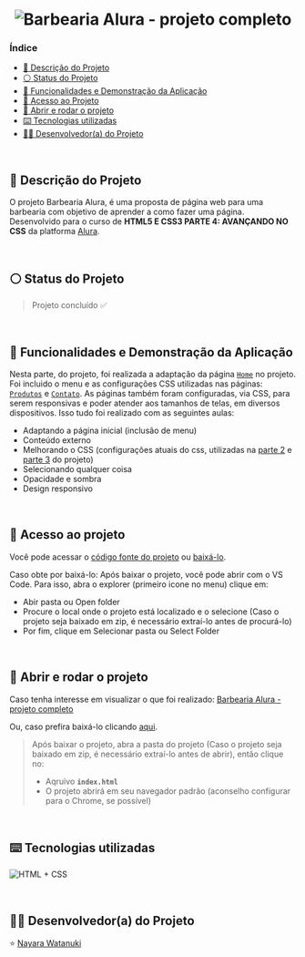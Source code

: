 <h1 align="center">
  <img alt="Barbearia Alura - projeto completo" src="https://raw.githubusercontent.com/nayarawatanuki/html5-css3-part4__page/main/images/README.md/Barbearia%20Alura%20-slide.png"/>
</h1>

### Índice

* [:pencil: Descrição do Projeto](#pencil-descrição-do-projeto)
* [:white_circle: Status do Projeto](#white_circle-status-do-projeto)
* [:hammer: Funcionalidades e Demonstração da Aplicação](#hammer-funcionalidades-e-demonstração-da-aplicação)
* [:open_file_folder: Acesso ao Projeto](#open_file_folder-acesso-ao-projeto)
* [:rocket: Abrir e rodar o projeto](#rocket-abrir-e-rodar-o-projeto)
* [:keyboard: Tecnologias utilizadas](#keyboard-tecnologias-utilizadas)
* [:woman_technologist: Desenvolvedor(a) do Projeto](#woman_technologist-desenvolvedora-do-projeto)

</br>

## :pencil: Descrição do Projeto
O projeto Barbearia Alura, é uma proposta de página web para uma barbearia com objetivo de aprender a como fazer uma página. Desenvolvido para o curso de **HTML5 E CSS3 PARTE 4: AVANÇANDO NO CSS** da platforma [Alura](https://www.alura.com.br/).

</br>

## :white_circle: Status do Projeto
> Projeto concluído :white_check_mark:

</br>

## :hammer: Funcionalidades e Demonstração da Aplicação
Nesta parte, do projeto, foi realizada a adaptação da página [`Home`](https://nayarawatanuki.github.io/html5-css3-part4__page/index.html) no projeto. Foi incluido o menu e as configurações CSS utilizadas nas páginas: [`Produtos`](https://nayarawatanuki.github.io/html5-css3-part4__page/pages/Products/index.html) e [`Contato`](https://nayarawatanuki.github.io/html5-css3-part4__page/pages/Contact/index.html). 
As páginas também foram configuradas, via CSS, para serem responsivas e poder atender aos tamanhos de telas, em diversos dispositivos. Isso tudo foi realizado com as seguintes aulas: 
- Adaptando a página inicial (inclusão de menu)
- Conteúdo externo
- Melhorando o CSS (configurações atuais do css, utilizadas na [parte 2](https://github.com/nayarawatanuki/html5-css3-part2__page) e [parte 3](https://github.com/nayarawatanuki/html5-css3-part3__page) do projeto)
- Selecionando qualquer coisa
- Opacidade e sombra
- Design responsivo

</br>

## :open_file_folder: Acesso ao projeto
Você pode acessar o [código fonte do projeto](https://github.com/nayarawatanuki/html5-css3-part4__page) ou [baixá-lo](https://github.com/nayarawatanuki/html5-css3-part4__page/archive/refs/heads/main.zip).

Caso obte por baixá-lo: 
Após baixar o projeto, você pode abrir com o VS Code. Para isso, abra o explorer (primeiro icone no menu) clique em:
- Abir pasta ou Open folder
- Procure o local onde o projeto está localizado e o selecione (Caso o projeto seja baixado em zip, é necessário extraí-lo antes de procurá-lo)
- Por fim, clique em Selecionar pasta ou Select Folder

</br>

## :rocket: Abrir e rodar o projeto
Caso tenha interesse em visualizar o que foi realizado: [Barbearia Alura - projeto completo](https://nayarawatanuki.github.io/html5-css3-part4__page/) 

Ou, caso prefira baixá-lo clicando [aqui](https://github.com/nayarawatanuki/html5-css3-part4__page/archive/refs/heads/main.zip).

> Após baixar o projeto, abra a pasta do projeto (Caso o projeto seja baixado em zip, é necessário extraí-lo antes de abrir), então clique no:
> - Aqruivo **``index.html``**
> - O projeto abrirá em seu navegador padrão (aconselho configurar para o Chrome, se possível)

</br>

## :keyboard: Tecnologias utilizadas
![HTML + CSS](https://raw.githubusercontent.com/nayarawatanuki/html5-css3-part4__page/main/images/README.md/html-css.PNG)</br>

</br>

## :woman_technologist: Desenvolvedor(a) do Projeto
:star: [Nayara Watanuki](https://github.com/nayarawatanuki)
